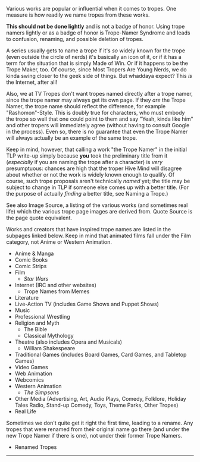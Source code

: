 Various works are popular or influential when it comes to tropes. One measure is how readily we name tropes from these works.

**This should not be done lightly** and is not a badge of honor. Using trope namers lightly or as a badge of honor is Trope-Namer Syndrome and leads to confusion, renaming, and possible deletion of tropes.

A series usually gets to name a trope if it's _so_ widely known for the trope (even outside the circle of nerds) it's basically an icon of it, or if it has a term for the situation that is simply Made of Win. Or if it happens to be the Trope Maker, too. Of course, since Most Tropers Are Young Nerds, we do kinda swing closer to the geek side of things. But whaddaya expect? This _is_ the Internet, after all!

Also, we at TV Tropes don't want tropes named directly after a trope namer, since the trope namer may always get its own page. If they _are_ the Trope Namer, the trope name should reflect the difference, for example "Rashomon"-Style. This is doubly true for characters, who must embody the trope so well that one could point to them and say "Yeah, kinda like him" and other tropers will immediately agree (without having to consult Google in the process). Even so, there is no guarantee that even the Trope Namer will always actually be an example of the same trope.

Keep in mind, however, that calling a work "the Trope Namer" in the initial TLP write-up simply because **you** took the preliminary title from it (_especially_ if you are naming the trope after a character) is _very_ presumptuous: chances are high that the troper Hive Mind will disagree about whether or not the work is widely known enough to qualify. Of course, such trope proposals aren't technically _named_ yet; the title may be subject to change in TLP if someone else comes up with a better title. (For the purpose of actually _finding_ a better title, see Naming a Trope.)

See also Image Source, a listing of the various works (and sometimes real life) which the various trope page images are derived from. Quote Source is the page quote equivalent.

Works and creators that have inspired trope names are listed in the subpages linked below. Keep in mind that animated films fall under the Film category, not Anime or Western Animation.

-   Anime & Manga
-   Comic Books
-   Comic Strips
-   Film
    -   _Star Wars_
-   Internet (IRC and other websites)
    -   Trope Names from Memes
-   Literature
-   Live-Action TV (includes Game Shows and Puppet Shows)
-   Music
-   Professional Wrestling
-   Religion and Myth
    -   The Bible
    -   Classical Mythology
-   Theatre (also includes Opera and Musicals)
    -   William Shakespeare
-   Traditional Games (includes Board Games, Card Games, and Tabletop Games)
-   Video Games
-   Web Animation
-   Webcomics
-   Western Animation
    -   _The Simpsons_
-   Other Media (Advertising, Art, Audio Plays, Comedy, Folklore, Holiday Tales Radio, Stand-up Comedy, Toys, Theme Parks, Other Tropes)
-   Real Life

Sometimes we don't quite get it right the first time, leading to a rename. Any tropes that were renamed from their original name go there (and under the new Trope Namer if there is one), not under their former Trope Namers.

-   Renamed Tropes

___